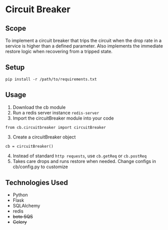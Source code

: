 # Circuit Breaker


## Scope
To implement a circuit breaker that trips the circuit when the drop rate in a service is higher than a defined parameter. Also implements the immediate restore logic when recovering from a tripped state.


## Setup
```pip install -r /path/to/requirements.txt```


## Usage

1. Download the cb module
2. Run a redis server instance `redis-server`
2. Import the circuitBreaker module into your code
```
from cb.circuitbreaker import circuitBreaker
```
3. Create a circuitBreaker object
```
cb = circuitBreaker()
```
4. Instead of standard `http requests`, use `cb.getReq` or `cb.postReq`
5. Takes care drops and runs restore when needed. Change configs in cb/config.py to customize


## Technologies Used
* Python
* Flask
* SQLAlchemy
* redis
* <s> boto SQS </s>
* <s> Celery </s>
